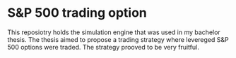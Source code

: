 # S&P 500 trading option

This reposiotry holds the simulation engine that was used in my bachelor thesis.
The thesis aimed to propose a trading strategy where levereged S&P 500 options were traded. The strategy prooved to be very fruitful.
